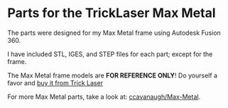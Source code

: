 # Parts for the TrickLaser Max Metal

The parts were designed for my Max Metal frame using Autodesk Fusion 360.

I have included STL, IGES, and STEP files for each part; except for the frame.

The Max Metal frame models are __FOR REFERENCE ONLY__! Do yourself a favor and [buy it from Trick Laser](http://www.tricklaser.com/MAX-METAL-build-parts_c2.htm)

For more Max Metal parts, take a look at: [ccavanaugh/Max-Metal](https://github.com/ccavanaugh/Max-Metal).

